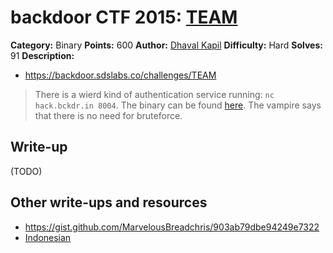 # backdoor CTF 2015: [TEAM](https://backdoor.sdslabs.co/challenges/TEAM)

**Category:** Binary
**Points:** 600
**Author:** [Dhaval Kapil](https://backdoor.sdslabs.co/users/vampire)
**Difficulty:** Hard
**Solves:** 91
**Description:** 

* <https://backdoor.sdslabs.co/challenges/TEAM>

> There is a wierd kind of authentication service running: `nc hack.bckdr.in 8004`. The binary can be found [here](http://hack.bckdr.in/TEAM/team). The vampire says that there is no need for bruteforce.

## Write-up

(TODO)

## Other write-ups and resources

* <https://gist.github.com/MarvelousBreadchris/903ab79dbe94249e7322>
* [Indonesian](https://docs.google.com/document/d/1427fpB7LJLpzS1-QDAmTRMP-VvSmHASPDmUmvndYlmU/edit)
